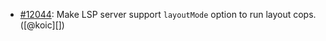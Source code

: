 * [#12044](https://github.com/rubocop/rubocop/issues/12044): Make LSP server support `layoutMode` option to run layout cops. ([@koic][])
